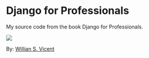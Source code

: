 # Django for Professionals
My source code from the book Django for Professionals.

<img src="https://images-na.ssl-images-amazon.com/images/I/31IjM6G9NiL._SX404_BO1,204,203,200_.jpg">

By: <a href="https://github.com/wsvincent">Willian S. Vicent</a>